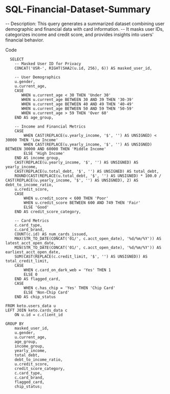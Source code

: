# SQL-Financial-Dataset-Summary
-- Description: This query generates a summarized dataset combining user demographic and financial data with card information.
-- It masks user IDs, categorizes income and credit score, and provides insights into users' financial behavior.

Code

      SELECT 
        -- Masked User ID for Privacy
        CONCAT('USR-', RIGHT(SHA2(u.id, 256), 6)) AS masked_user_id,
        
        -- User Demographics
        u.gender,
        u.current_age,
        CASE
           WHEN u.current_age < 30 THEN 'Under 30'
           WHEN u.current_age BETWEEN 30 AND 39 THEN '30-39'
           WHEN u.current_age BETWEEN 40 AND 49 THEN '40-49'
           WHEN u.current_age BETWEEN 50 AND 59 THEN '50-59'
           WHEN u.current_age > 59 THEN 'Over 60'
        END AS age_group,
        
        -- Income and Financial Metrics
        CASE 
            WHEN CAST(REPLACE(u.yearly_income, '$', '') AS UNSIGNED) < 30000 THEN 'Low Income'
            WHEN CAST(REPLACE(u.yearly_income, '$', '') AS UNSIGNED) BETWEEN 30000 AND 60000 THEN 'Middle Income'
            ELSE 'High Income'
        END AS income_group,
        CAST(REPLACE(u.yearly_income, '$', '') AS UNSIGNED) AS yearly_income,
        CAST(REPLACE(u.total_debt, '$', '') AS UNSIGNED) AS total_debt,
        ROUND(CAST(REPLACE(u.total_debt, '$', '') AS UNSIGNED) * 100.0 / CAST(REPLACE(u.yearly_income, '$', '') AS UNSIGNED), 2) AS debt_to_income_ratio,
        u.credit_score,
        CASE 
            WHEN u.credit_score < 600 THEN 'Poor'
            WHEN u.credit_score BETWEEN 600 AND 749 THEN 'Fair'
            ELSE 'Good'
        END AS credit_score_category,
    
        -- Card Metrics
        c.card_type,
        c.card_brand,
        COUNT(c.id) AS num_cards_issued,
        MAX(STR_TO_DATE(CONCAT('01/', c.acct_open_date), '%d/%m/%Y')) AS latest_acct_open_date,
        MIN(STR_TO_DATE(CONCAT('01/', c.acct_open_date), '%d/%m/%Y')) AS earliest_acct_open_date,
        SUM(CAST(REPLACE(c.credit_limit, '$', '') AS UNSIGNED)) AS total_credit_limit,
        CASE 
            WHEN c.card_on_dark_web = 'Yes' THEN 1
            ELSE 0
        END AS flagged_card,
        CASE 
            WHEN c.has_chip = 'Yes' THEN 'Chip Card'
            ELSE 'Non-Chip Card'
        END AS chip_status
        
    FROM keto.users_data u
    LEFT JOIN keto.cards_data c 
        ON u.id = c.client_id
    
    GROUP BY 
        masked_user_id, 
        u.gender, 
        u.current_age, 
        age_group, 
        income_group, 
        yearly_income, 
        total_debt, 
        debt_to_income_ratio, 
        u.credit_score, 
        credit_score_category, 
        c.card_type, 
        c.card_brand, 
        flagged_card, 
        chip_status;
